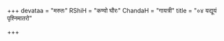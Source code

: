 +++
devataa = "मरुतः"
RShiH = "कण्वो घौरः"
ChandaH = "गायत्री"
title = "०४ यद्यूयं पृश्निमातरो"

+++
